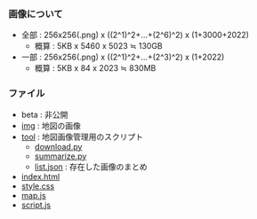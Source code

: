 ### 画像について
- 全部 : 256x256(.png) x ((2^1)^2+...+(2^6)^2) x (1+3000+2022)
  - 概算 : 5KB x 5460 x 5023 ≒ 130GB
- 一部 : 256x256(.png) x ((2^1)^2+...+(2^3)^2) x (1+2022)
  - 概算 : 5KB x 84 x 2023 ≒ 830MB

### ファイル
- beta : 非公開
- [img](./img/) : 地図の画像
- [tool](./tool/) : 地図画像管理用のスクリプト
  - [download.py](./tool/download.py)
  - [summarize.py](./tool/summarize.py)
  - [list.json](./tool/list.json) : 存在した画像のまとめ
- [index.html](./index.html)
- [style.css](./style.css)
- [map.js](./map.js)
- [script.js](./script.js)
